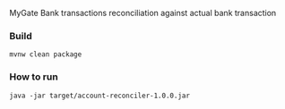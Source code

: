 MyGate Bank transactions reconciliation against actual bank transaction

### Build

`mvnw clean package`

### How to run 

`java -jar target/account-reconciler-1.0.0.jar`

